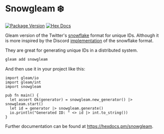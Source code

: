 # Snowgleam ❄️

[![Package Version](https://img.shields.io/hexpm/v/snowgleam)](https://hex.pm/packages/snowgleam)
[![Hex Docs](https://img.shields.io/badge/hex-docs-ffaff3)](https://hexdocs.pm/snowgleam/)

Gleam version of the Twitter's [snowflake](https://github.com/twitter-archive/snowflake/tree/snowflake-2010) format for unique IDs.
Although it is more inspired by the Discord [implementation](https://discord.com/developers/docs/reference#snowflakes) of the snowflake format.

They are great for generating unique IDs in a distributed system.

```sh
gleam add snowgleam
```
And then use it in your project like this:
```gleam
import gleam/io
import gleam/int
import snowgleam

pub fn main() {
  let assert Ok(generator) = snowgleam.new_generator() |> snowgleam.start()
  let id = generator |> snowgleam.generate()
  io.println("Generated ID: " <> id |> int.to_string())
}
```

Further documentation can be found at <https://hexdocs.pm/snowgleam>.
